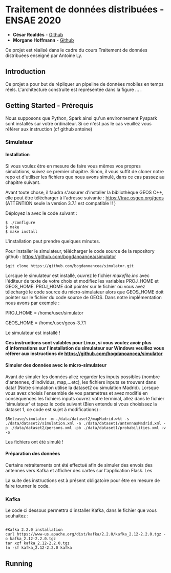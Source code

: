 # Traitement de données distribuées - ENSAE 2020

* **César Roaldès**  - [Github](https://github.com/RoaldesCesar)
* **Morgane Hoffmann**  - [Github](https://github.com/cerezamo)


Ce projet est réalisé dans le cadre du cours Traitement de données distribuées enseigné par Antoine Ly. 

## Introduction 

Ce projet a pour but de répliquer un pipeline de données mobiles en temps réels. L'architecture construite est représentée dans la figure ... . 


## Getting Started - Prérequis

Nous supposons que Python, Spark ainsi qu'un environnement Pyspark sont installés sur votre ordinateur. Si ce n'est pas le cas veuillez vous référer aux instruction (cf github antoine)

### Simulateur

#### Installation
Si vous voulez être en mesure de faire vous mêmes vos propres simulations, suivez ce premier chapitre. Sinon, il vous suffit de cloner notre repo et d'utiliser les fichiers que nous avons simulé, dans ce cas passez au chapitre suivant. 

Avant toute chose, il faudra s'assurer d'installer la bibliothèque GEOS C++, elle peut être télécharger à l'adresse suivante :  https://trac.osgeo.org/geos (ATTENTION seule la version 3.7.1 est compatible !! )

Déployez la avec le code suivant : 

```
$ ./configure
$ make
$ make install
```
L'installation peut prendre quelques minutes. 


Pour installer le simulateur, télécharger le code source de la repository github : https://github.com/bogdanoancea/simulator 

```
$git clone https://github.com/bogdanoancea/simulator.git
```

Lorsque le simulateur est installé, ouvrez le fichier *makefile.inc* avec l'éditeur de texte de votre choix et modifiez les variables PROJ_HOME et GEOS_HOME. PROJ_HOME doit pointer sur le fichier où vous avez téléchargé le code source du micro-simulateur alors que GEOS_HOME doit pointer sur le fichier du code source de GEOS. Dans notre implémentation nous avons par exemple : 

PROJ_HOME = /home/user/simulator

GEOS_HOME = /home/user/geos-3.7.1


Le simulateur est installé ! 

**Ces instructions sont valables pour Linux, si vous voulez avoir plus d'informations sur l'installation du simulateur sur Windows veuillez vous référer aux instructions de https://github.com/bogdanoancea/simulator**

#### Simuler des données avec le micro-simulateur 

Avant de simuler les données allez regarder les inputs possibles (nombre d'antennes, d'individus, map,...etc), les fichiers inputs se trouvent dans data/ (Notre simulation utilise la dataset2 ou simulation Madrid). Lorsque vous avez choisis l'ensemble de vos paramètres et avez modifié en conséquences les fichiers inputs ouvrez votre terminal, allez dans le fichier 'simulateur' et tapez le code suivant (Bien entendu si vous choisissez la dataset 1, ce code est sujet à modifications) : 

```
$Release/simulator -m ./data/dataset2/mapMadrid.wkt -s ./data/dataset2/simulation.xml -a ./data/dataset1/antennasMadrid.xml -p ./data/dataset2/persons.xml -pb ./data/dataset1/probabilities.xml -v -o
```

Les fichiers ont été simulé !


#### Préparation des données 

Certains retraitements ont été effectué afin de simuler des envois des antennes vers Kafka et afficher des cartes sur l'application Flask. Les 









La suite des instructions est à présent obligatoire pour être en mesure de faire tourner le code. 

### Kafka

Le code ci dessous permettra d'installer Kafka, dans le fichier que vous souhaitez : 

```

#Kafka 2.2.0 installation
curl https://www-us.apache.org/dist/kafka/2.2.0/kafka_2.12-2.2.0.tgz -o kafka_2.12-2.2.0.tgz
tar xzf kafka_2.12-2.2.0.tgz
ln -sf kafka_2.12-2.2.0 kafka

```


## Running 










